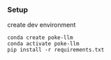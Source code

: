 ### Setup
create dev environment

```
conda create poke-llm
conda activate poke-llm
pip install -r requirements.txt
```

